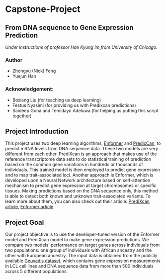 # Capstone-Project

## From DNA sequence to Gene Expression Prediction

_Under instructions of professor Hae Kyung Im from University of Chicago._

### Author

- Zhongyu (Nick) Feng
- Yuejun Han

### Acknowledgement:

- Boxiang Liu (for teaching us deep learning)
- Festus Nyasimi (for providing us with Predixcan predictions)
- Saideep Gona and Temidayo Adeluwa (for helping us putting this script together) 



## Project Introduction

This project uses two deep learning algorithms, [Enformer](https://github.com/deepmind/deepmind-research/tree/master/enformer) and [PredixCan](https://github.com/hakyimlab/PrediXcan#:~:text=PrediXcan%20is%20a%20gene%2Dbased,be%20causal%20for%20the%20phenotype.), to predict mRNA levels from DNA sequence data. These two models are very different from each other. PrediXcan is an approach that makes use of the reference transcriptome data sets to do statistical training of prediction based on the common gene variations in hundreds or thousands of individuals. This trained model is then employed to predict gene expression and to map trait-associated loci. Another approach is Enformer, which is developed upon a Neural Network architecture based on self-attention mechanism to predict gene expression at target chromosomes or specific tissues. Making predictions based on the DNA sequence only, this method is able to detect both known and unknown trait-associated variants. To learn more about them, you can also check out their article: [PrediXcan article](https://www.nature.com/articles/ng.3367), [Enformer article](https://www.nature.com/articles/s41592-021-01252-x)

## Project Goal

Our project objective is to use the developer-tuned version of the Enformer model and PrediXcan model to make gene expression predictions. We compare two models’ performance on target genes across individuals from two populations: one group of individuals with African ancestry and the other with European ancestry. The input data is obtained from the publicly available [Geuvadis dataset](https://www.internationalgenome.org/data-portal/data-collection/geuvadis), which contains gene expression measurements in LCL cell lines and DNA sequence data from more than 500 individuals across 5 different populations. 

